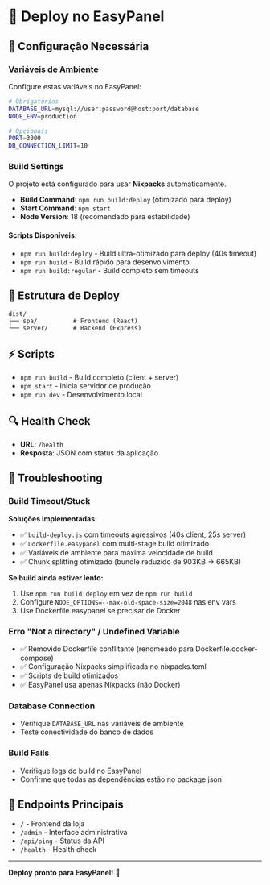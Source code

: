 # 🚀 Deploy no EasyPanel

## 🔧 Configuração Necessária

### Variáveis de Ambiente

Configure estas variáveis no EasyPanel:

```bash
# Obrigatórias
DATABASE_URL=mysql://user:password@host:port/database
NODE_ENV=production

# Opcionais
PORT=3000
DB_CONNECTION_LIMIT=10
```

### Build Settings

O projeto está configurado para usar **Nixpacks** automaticamente.

- **Build Command**: `npm run build:deploy` (otimizado para deploy)
- **Start Command**: `npm start`
- **Node Version**: 18 (recomendado para estabilidade)

#### Scripts Disponíveis:
- `npm run build:deploy` - Build ultra-otimizado para deploy (40s timeout)
- `npm run build` - Build rápido para desenvolvimento
- `npm run build:regular` - Build completo sem timeouts

## 📁 Estrutura de Deploy

```
dist/
├── spa/          # Frontend (React)
└── server/       # Backend (Express)
```

## ⚡ Scripts

- `npm run build` - Build completo (client + server)
- `npm start` - Inicia servidor de produção
- `npm run dev` - Desenvolvimento local

## 🔍 Health Check

- **URL**: `/health`
- **Resposta**: JSON com status da aplicação

## 🐛 Troubleshooting

### Build Timeout/Stuck

**Soluções implementadas:**
- ✅ `build-deploy.js` com timeouts agressivos (40s client, 25s server)
- ✅ `Dockerfile.easypanel` com multi-stage build otimizado
- ✅ Variáveis de ambiente para máxima velocidade de build
- ✅ Chunk splitting otimizado (bundle reduzido de 903KB → 665KB)

**Se build ainda estiver lento:**
1. Use `npm run build:deploy` em vez de `npm run build`
2. Configure `NODE_OPTIONS=--max-old-space-size=2048` nas env vars
3. Use Dockerfile.easypanel se precisar de Docker

### Erro "Not a directory" / Undefined Variable

- ✅ Removido Dockerfile conflitante (renomeado para Dockerfile.docker-compose)
- ✅ Configuração Nixpacks simplificada no nixpacks.toml
- ✅ Scripts de build otimizados
- ✅ EasyPanel usa apenas Nixpacks (não Docker)

### Database Connection

- Verifique `DATABASE_URL` nas variáveis de ambiente
- Teste conectividade do banco de dados

### Build Fails

- Verifique logs do build no EasyPanel
- Confirme que todas as dependências estão no package.json

## 🎯 Endpoints Principais

- `/` - Frontend da loja
- `/admin` - Interface administrativa
- `/api/ping` - Status da API
- `/health` - Health check

---

**Deploy pronto para EasyPanel!** 🎉
